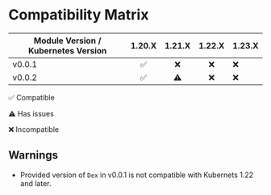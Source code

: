 
# Compatibility Matrix

| Module Version / Kubernetes Version |       1.20.X       |  1.21.X   | 1.22.X | 1.23.X |
| ----------------------------------- | :----------------: | :-------: | :----: | ------ |
| v0.0.1                              | :white_check_mark: |    :x:    |  :x:   | :x:    |
| v0.0.2                              | :white_check_mark: | :warning: |  :x:   | :x:    |

:white_check_mark: Compatible

:warning: Has issues

:x: Incompatible

## Warnings

- Provided version of `Dex` in v0.0.1 is not compatible with Kubernets 1.22 and later.
